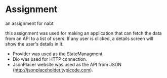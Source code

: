 # Assignment
an assignment for nabt


this assignment was used for making an application that can fetch the data from an API to a list of users. If any user is clicked, a details screen will show the user's details in it.

- Provider was used as the StateManagment.
- Dio was used for HTTP connection.
- JsonPlacer website was used as the API from JSON (http://jsonplaceholder.typicode.com).
